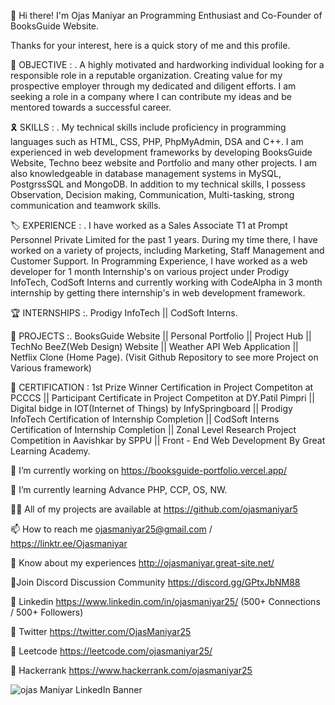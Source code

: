 👋 Hi there! I'm Ojas Maniyar an Programming Enthusiast and Co-Founder of BooksGuide Website.

Thanks for your interest, here is a quick story of me and this profile.


🎯 OBJECTIVE :
. A highly motivated and hardworking individual looking for a responsible role in a reputable organization. Creating value for my prospective employer through my dedicated and diligent efforts. I am seeking a role in a company where I can contribute my ideas and be mentored towards a successful career.


🎗️ SKILLS :
. My technical skills include proficiency in programming languages such as HTML, CSS, PHP, PhpMyAdmin, DSA and C++. I am experienced in web development frameworks by developing BooksGuide Website, Techno beez website and Portfolio and many other projects. I am also knowledgeable in database management systems in MySQL, PostgrssSQL and MongoDB. In addition to my technical skills, I possess Observation, Decision making, Communication, Multi-tasking, strong communication and teamwork skills.


🏷️ EXPERIENCE :
. I have worked as a Sales Associate T1 at Prompt Personnel Private Limited for the past 1 years. During my time there, I have worked on a variety of projects, including Marketing, Staff Management and Customer Support. In Programming Experience, I have worked as a web developer for 1 month Internship's on various project under Prodigy InfoTech, CodSoft Interns and currently working with CodeAlpha in 3 month internship by getting there internship's in web development framework.

🏆 INTERNSHIPS :. Prodigy InfoTech || CodSoft Interns.


🔎 PROJECTS :. BooksGuide Website || Personal Portfolio || Project Hub || TechNo BeeZ(Web Design) Website || Weather API Web Application || Netflix Clone (Home Page).
(Visit Github Repository to see more Project on Various framework)


📣 CERTIFICATION : 1st Prize Winner Certification in Project Competiton at PCCCS || Participant Certificate in Project Competiton at DY.Patil Pimpri || Digital bidge in IOT(Internet of Things) by InfySpringboard || Prodigy InfoTech Certification of Internship Completion || CodSoft Interns Certification of Internship Completion || Zonal Level Research Project Competition in Aavishkar by SPPU || Front - End Web Development By Great Learning Academy.


🔭 I’m currently working on https://booksguide-portfolio.vercel.app/

🌱 I’m currently learning Advance PHP, CCP, OS, NW.

👨‍💻 All of my projects are available at https://github.com/ojasmaniyar5

📫 How to reach me ojasmaniyar25@gmail.com / https://linktr.ee/Ojasmaniyar

📄 Know about my experiences http://ojasmaniyar.great-site.net/

📡Join Discord Discussion Community https://discord.gg/GPtxJbNM88

🔗 Linkedin https://www.linkedin.com/in/ojasmaniyar25/  (500+ Connections / 500+ Followers)

🔗 Twitter https://twitter.com/OjasManiyar25

🔗 Leetcode https://leetcode.com/ojasmaniyar25/

🔗 Hackerrank https://www.hackerrank.com/ojasmaniyar25

<!---
ojasmaniyar5/ojasmaniyar5 is a ✨ special ✨ repository because its `README.md` (this file) appears on your GitHub profile.
You can click the Preview link to take a look at your changes.
--->
![ojas Maniyar LinkedIn Banner](https://github.com/ojasmaniyar5/ojasmaniyar5/assets/150362990/4df82842-95be-448c-b6b1-003854d483b8)
